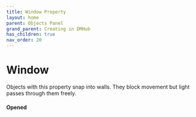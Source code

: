 ```yaml
---
title: Window Property
layout: home
parent: Objects Panel
grand_parent: Creating in DMHub
has_children: true
nav_order: 20
---
```


# Window

Objects with this property snap into walls. They block movement but
light passes through them freely.

####  Opened